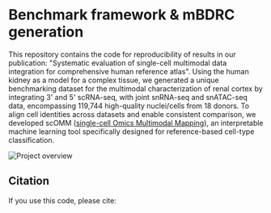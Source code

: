 # Benchmark framework & mBDRC generation
This repository contains the code for reproducibility of results in our publication: "Systematic evaluation of single-cell multimodal data integration for comprehensive human reference atlas". Using the human kidney as a model for a complex tissue, we generated a unique benchmarking dataset for the multimodal characterization of renal cortex by integrating 3' and 5' scRNA-seq, with joint snRNA-seq and snATAC-seq data, encompassing 119,744 high-quality nuclei/cells from 18 donors. To align cell identities across datasets and enable consistent comparison, we developed scOMM ([single-cell Omics Multimodal Mapping](https://github.com/mereulab/scOMM)), an interpretable machine learning tool specifically designed for reference-based cell-type classification.

![Project overview](/Project_scheme.png)

## Citation
If you use this code, please cite:
